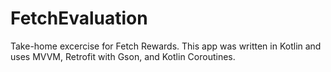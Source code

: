 # FetchEvaluation
Take-home excercise for Fetch Rewards. This app was written in Kotlin and uses MVVM, Retrofit with Gson, and Kotlin Coroutines.
